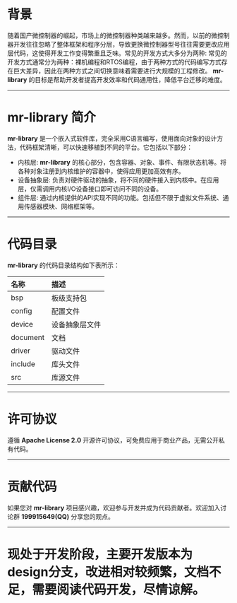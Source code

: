 ﻿# 背景

随着国产微控制器的崛起，市场上的微控制器种类越来越多。然而，以前的微控制器开发往往忽略了整体框架和程序分层，导致更换微控制器型号往往需要更改应用层代码，这使得开发工作变得繁重且乏味。常见的开发方式大多分为两种:
常见的开发方式通常分为两种：裸机编程和RTOS编程，由于两种方式的代码编写方式存在巨大差异，因此在两种方式之间切换意味着需要进行大规模的工程修改。
**mr-library** 的目标是帮助开发者提高开发效率和代码通用性，降低平台迁移的难度。

 ----------

# mr-library 简介

**mr-library** 是一个嵌入式软件库，完全采用C语言编写，使用面向对象的设计方法，代码框架清晰，可以快速移植到不同的平台。它包括以下部分：

* 内核层: **mr-library** 的核心部分，包含容器、对象、事件、有限状态机等。将各种对象注册到内核维护的容器中，使得应用更加高效有序。
* 设备抽象层: 负责对硬件驱动的抽象，将不同的硬件接入到内核中。在应用层，仅需调用内核I/O设备接口即可访问不同的设备。
* 组件层: 通过内核提供的API实现不同的功能。包括但不限于虚拟文件系统、通用传感器模块、网络框架等。

 ----------

# 代码目录

**mr-library** 的代码目录结构如下表所示：

| 名称       | 描述      |
|:---------|:--------|
| bsp      | 板级支持包   |
| config   | 配置文件    |
| device   | 设备抽象层文件 |
| document | 文档      |
| driver   | 驱动文件    |
| include  | 库头文件    |
| src      | 库源文件    |

 ----------

# 许可协议

遵循 **Apache License 2.0** 开源许可协议，可免费应用于商业产品，无需公开私有代码。

 ----------

# 贡献代码

如果您对 **mr-library** 项目感兴趣，欢迎参与开发并成为代码贡献者。欢迎加入讨论群 **199915649(QQ)** 分享您的观点。

 ----------

# 现处于开发阶段，主要开发版本为design分支，改进相对较频繁，文档不足，需要阅读代码开发，尽情谅解。

